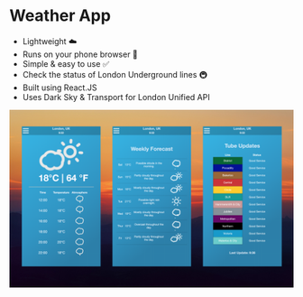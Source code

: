# Weather App

 - Lightweight ☁️
 - Runs on your phone browser 📲
 - Simple & easy to use ✅
 - Check the status of London Underground lines 🚇
 - Built using React.JS 
 - Uses Dark Sky & Transport for London Unified API
 
 ![](https://raw.githubusercontent.com/raihio/WeatherApp/master/images/Picture1.png)



